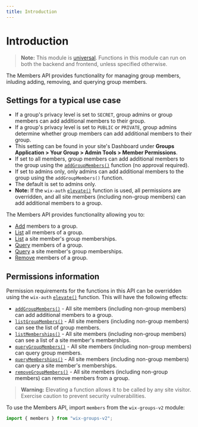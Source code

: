```yaml
---
title: Introduction
---
```


# Introduction

> **Note:** This module is
> [universal](/api-overview/api-versions#universal-modules).
> Functions in this module can run on both the backend and frontend,
> unless specified otherwise.

The Members API provides functionality for managing group members, inluding adding, removing, and querying group members.
 
## Settings for a typical use case
+ If a group's privacy level is set to `SECRET`, group admins or group members can add additional members to their group.
+ If a group's privacy level is set to `PUBLIC` or `PRIVATE`, group admins determine whether group members can add additional members to their group. 
+ This setting can be found in your site's Dashboard under **Groups Application > Your Group > Admin Tools > Member Permissions**. 
+ If set to all members, group members can add additional members to the group using the [`addGroupMembers()`](wix-groups-v2/members/addGroupMembers) function (no approval required). 
+ If set to admins only, only admins can add additional members to the group using the `addGroupMembers()` function.
+ The default is set to admins only. 
+ **Note:** If the `wix-auth` [`elevate()`](https://www.wix.com/velo/reference/wix-auth/elevate) function is used, all permissions are overridden, and all site members (including non-group members) can add additional members to a group. 

The Members API provides functionality allowing you to:
 + [Add](wix-groups-v2/members/addgroupmembers) members to a group. 
 + [List](wix-groups-v2/members/listgroupmembers) all members of a group. 
 + [List](wix-groups-v2/members/listmemberships) a site member's group memberships. 
 + [Query](wix-groups-v2/members/querygroupmembers) members of a group. 
 + [Query](wix-groups-v2/members/querymemberships) a site member's group memberships. 
 + [Remove](wix-groups-v2/members/removegroupmembers) members of a group.   

## Permissions information
Permission requirements for the functions in this API can be overridden using the `wix-auth` [`elevate()`](https://www.wix.com/velo/reference/wix-auth/elevate) function. This will have the following effects:
 + [`addGroupMembers()`](wix-groups-v2/members/addgroupmembers) - All site members (including non-group members) can add additional members to a group.
 + [`listGroupMembers()`](wix-groups-v2/members/listGroupMembers) - All site members (including non-group members) can see the list of group members.
 + [`listMemberships()`](wix-groups-v2/members/listMemberships) - All site members (including non-group members) can see a list of a site member's memberships.
 + [`queryGroupMembers()`](wix-groups-v2/members/queryGroupMembers) - All site members (including non-group members) can query group members.
 + [`queryMemberships()`](wix-groups-v2/members/queryMemberships) - All site members (including non-group members) can query a site member's memberships.
 + [`removeGroupMembers()`](wix-groups-v2/members/removeGroupMembers) - All site members (including non-group members) can remove members from a group.

<blockquote class='warning'>
<p><strong>Warning:</strong> Elevating a function allows it to be called by any site visitor. Exercise caution to prevent security vulnerabilities.</p>
</blockquote>

To use the Members API, import `members` from the `wix-groups-v2` module:

```javascript
import { members } from "wix-groups-v2";
```
